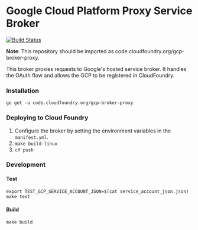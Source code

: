 # Google Cloud Platform Proxy Service Broker
[![Build Status](https://travis-ci.org/cloudfoundry-incubator/gcp-broker-proxy.svg?branch=master)](https://travis-ci.org/cloudfoundry-incubator/gcp-broker-proxy)

**Note**: This repository should be imported as code.cloudfoundry.org/gcp-broker-proxy.


This broker proxies requests to Google's hosted service broker. It handles the OAuth flow and allows the GCP
to be registered in CloudFoundry.

### Installation
```
go get -u code.cloudfoundry.org/gcp-broker-proxy
```

### Deploying to Cloud Foundry
1. Configure the broker by setting the environment variables in the `manifest.yml`.
1. `make build-linux`
1. `cf push`

### Development

#### Test
```
export TEST_GCP_SERVICE_ACCOUNT_JSON=$(cat service_account_json.json)
make test
```

#### Build
```
make build
```
